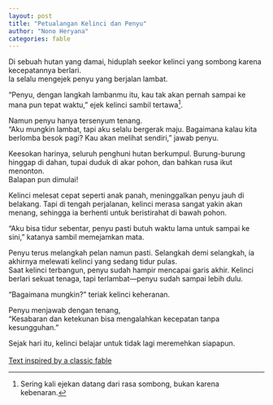 ```yaml
---
layout: post
title: "Petualangan Kelinci dan Penyu"
author: "Nono Heryana"
categories: fable
---
```


Di sebuah hutan yang damai, hiduplah seekor kelinci yang sombong karena kecepatannya berlari.  
Ia selalu mengejek penyu yang berjalan lambat.  

“Penyu, dengan langkah lambanmu itu, kau tak akan pernah sampai ke mana pun tepat waktu,” ejek kelinci sambil tertawa[^1].  

Namun penyu hanya tersenyum tenang.  
“Aku mungkin lambat, tapi aku selalu bergerak maju. Bagaimana kalau kita berlomba besok pagi? Kau akan melihat sendiri,” jawab penyu.

Keesokan harinya, seluruh penghuni hutan berkumpul. Burung-burung hinggap di dahan, tupai duduk di akar pohon, dan bahkan rusa ikut menonton.  
Balapan pun dimulai!  

Kelinci melesat cepat seperti anak panah, meninggalkan penyu jauh di belakang. Tapi di tengah perjalanan, kelinci merasa sangat yakin akan menang, sehingga ia berhenti untuk beristirahat di bawah pohon.  

“Aku bisa tidur sebentar, penyu pasti butuh waktu lama untuk sampai ke sini,” katanya sambil memejamkan mata.  

Penyu terus melangkah pelan namun pasti. Selangkah demi selangkah, ia akhirnya melewati kelinci yang sedang tidur pulas.  
Saat kelinci terbangun, penyu sudah hampir mencapai garis akhir. Kelinci berlari sekuat tenaga, tapi terlambat—penyu sudah sampai lebih dulu.  

“Bagaimana mungkin?” teriak kelinci keheranan.  

Penyu menjawab dengan tenang,  
“Kesabaran dan ketekunan bisa mengalahkan kecepatan tanpa kesungguhan.”  

Sejak hari itu, kelinci belajar untuk tidak lagi meremehkan siapapun. 
<br />
<br />
[Text inspired by a classic fable](https://en.wikipedia.org/wiki/The_Tortoise_and_the_Hare)  

[^1]: Sering kali ejekan datang dari rasa sombong, bukan karena kebenaran.
